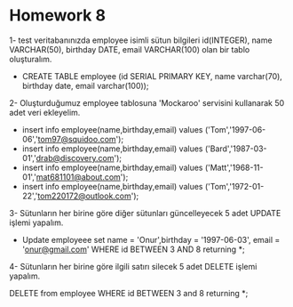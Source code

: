 # Homework 8  
1- test veritabanınızda employee isimli sütun bilgileri id(INTEGER), name VARCHAR(50), birthday DATE, email VARCHAR(100) olan bir tablo oluşturalım.

- CREATE TABLE employee (id SERIAL PRIMARY KEY, name varchar(70), birthday date, email varchar(100));

2- Oluşturduğumuz employee tablosuna 'Mockaroo' servisini kullanarak 50 adet veri ekleyelim.

- insert info employee(name,birthday,email) values ('Tom','1997-06-06','tom97@squidoo.com');
- insert info employee(name,birthday,email) values ('Bard','1987-03-01','drab@discovery.com');
- insert info employee(name,birthday,email) values ('Matt','1968-11-01','mat681101@about.com');
- insert info employee(name,birthday,email) values ('Tom','1972-01-22','tom220172@outlook.com');

3- Sütunların her birine göre diğer sütunları güncelleyecek 5 adet UPDATE işlemi yapalım.

- Update employeee set name = 'Onur',birthday = '1997-06-03', email = 'onur@gmail.com' WHERE id BETWEEN 3 AND 8 returning *;

4- Sütunların her birine göre ilgili satırı silecek 5 adet DELETE işlemi yapalım.

DELETE from employee WHERE id BETWEEN 3 and 8 returning *;
